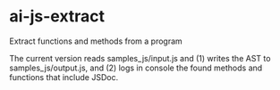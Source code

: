 # ai-js-extract

Extract functions and methods from a program

The current version reads samples_js/input.js and (1) writes the AST to samples_js/output.js, and (2) logs in console the found methods and functions that include JSDoc.
